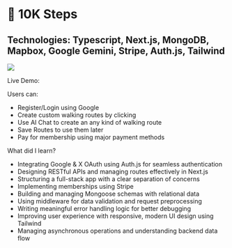 <h1>🚶 10K Steps</h1>
<h2>Technologies: Typescript, Next.js, MongoDB, Mapbox, Google Gemini, Stripe, Auth.js, Tailwind </h2>

![](10kstepsdemo.gif)

Live Demo: 

Users can:

- Register/Login using Google
- Create custom walking routes by clicking
- Use AI Chat to create an any kind of walking route
- Save Routes to use them later
- Pay for membership using major payment methods

What did I learn?
  
- Integrating Google & X OAuth using Auth.js for seamless authentication
- Designing RESTful APIs and managing routes effectively in Next.js
- Structuring a full-stack app with a clear separation of concerns
- Implementing memberships using Stripe
- Building and managing Mongoose schemas with relational data
- Using middleware for data validation and request preprocessing
- Writing meaningful error handling logic for better debugging
- Improving user experience with responsive, modern UI design using Tailwind
- Managing asynchronous operations and understanding backend data flow
